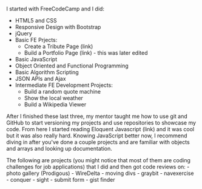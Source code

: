 I started with FreeCodeCamp and I did:
- HTML5 and CSS
- Responsive Design with Bootstrap
- jQuery
- Basic FE Prjects:
	- Create a Tribute Page (link)
	- Build a Portfolio Page (link) - this was later edited
- Basic JavaScript
- Object Oriented and Functional Programming
- Basic Algorithm Scripting
- JSON APIs and Ajax
- Intermediate FE Development Projects:
	- Build a random quote machine
	- Show the local weather
	- Build a Wikipedia Viewer

After I finished these last three, my mentor taught me how to use git and GitHub to start versioning my projects and use repositories to showcase my code. From here I started reading Eloquent Javascript (link) and it was cool but it was also really hard. Knowing JavaScript better now, I recommend diving in after you've done a couple projects and are familiar with objects and arrays and looking up documentation.

The following are projects (you might notice that most of them are coding challenges for job applications) that I did and then got code reviews on:
	- photo gallery (Prodigous)
	- WireDelta
	- moving divs
	- graybit
	- navexercise
	- conquer
	- sight
	- submit form
	- gist finder
